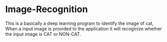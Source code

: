 # Image-Recognition

This is a basically a deep learning program to identify the image of cat, When a input image is provided to the application it will recoginize whether the input image is CAT or NON-CAT.
